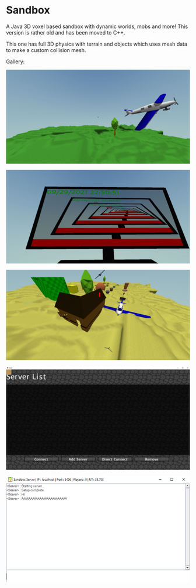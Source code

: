 # Sandbox
A Java 3D voxel based sandbox with dynamic worlds, mobs and more! This version is rather old and has been moved to C++. 

This one has full 3D physics with terrain and objects which uses mesh data to make a custom collision mesh.

Gallery:

![Photo](demo/bannerj2.png)

![Photo](demo/bannerj3.png)

![Photo](demo/bannerj4.png)

![Photo](demo/bannerj5.png)

![Photo](demo/bannerj1.png)
